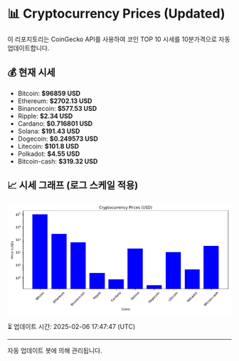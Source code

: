 
# 📊 Cryptocurrency Prices (Updated)

이 리포지토리는 CoinGecko API를 사용하여 코인 TOP 10 시세를 10분가격으로 자동 업데이트합니다.

## 💰 현재 시세
- Bitcoin: **$96859 USD**
- Ethereum: **$2702.13 USD**
- Binancecoin: **$577.53 USD**
- Ripple: **$2.34 USD**
- Cardano: **$0.716801 USD**
- Solana: **$191.43 USD**
- Dogecoin: **$0.249573 USD**
- Litecoin: **$101.8 USD**
- Polkadot: **$4.55 USD**
- Bitcoin-cash: **$319.32 USD**

## 📈 시세 그래프 (로그 스케일 적용)
![Crypto Prices](crypto_prices.png)

⏳ 업데이트 시간: 2025-02-06 17:47:47 (UTC)

---
자동 업데이트 봇에 의해 관리됩니다.
